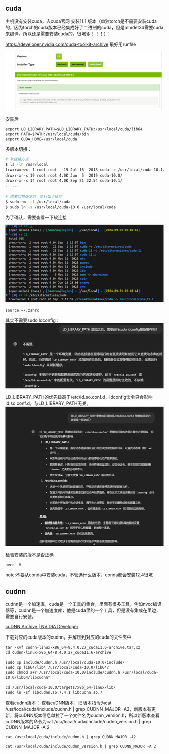 ## cuda

主机没有安装cuda，去cuda官网 安装11.1 版本（单独torch是不需要安装cuda的，因为torch的cuda版本已经集成好了二进制的cuda，但是mmdet3d需要cuda来编译，所以还是需要安装cuda的，很坑爹！！！）：

https://developer.nvidia.com/cuda-toolkit-archive
最好用runfile

![](images/cuda相关_image_1.png)


安装后
```
export LD_LIBRARY_PATH=$LD_LIBRARY_PATH:/usr/local/cuda/lib64
export PATH=$PATH:/usr/local/cuda/bin
export CUDA_HOME=/usr/local/cuda
```

多版本切换：
```bash
# 软链接方式
$ ls -lh /usr/local
lrwxrwxrwx  1 root root   19 Jul 15  2018 cuda -> /usr/local/cuda-10.1/
drwxr-xr-x 19 root root 4.0K Jun  5  2019 cuda-10.0/
drwxr-xr-x 14 root root 4.0K Sep 21 22:54 cuda-10.1/
......

# 需要切换版本时，执行如下操作
$ sudo rm -rf /usr/local/cuda
$ sudo ln -s /usr/local/cuda-10.0 /usr/local/cuda
```

为了确认，需要查看一下软连接

![](images/cuda相关_image_2.png)


```
source ~/.zshrc
```

其实不需要sudo ldconfig：
![](images/cuda相关_image_3.png)


LD_LIBRARY_PATH的优先级高于/etc/ld.so.conf.d，ldconfig命令只会影响ld.so.conf.d，与LD_LIBRARY_PATH无关。
![](images/cuda相关_image_4.png)

检验安装的版本是否正确

```
nvcc -V
```

note:不要从conda中安装cuda，不管选什么版本，conda都会安装12.4很坑


## cudnn

cudnn是一个加速库，cuda是一个工具的集合，里面有很多工具，例如nvcc编译器等，cudnn是一个加速度库，他是cuda里的一个工具，但是没有集成在里边，需要自行安装。

[cuDNN Archive | NVIDIA Developer](https://developer.nvidia.com/rdp/cudnn-archive)

下载对应的cuda版本的cudnn，并解压到对应的cuda的文件夹中

```
tar -xvf cudnn-linux-x86_64-8.4.0.27_cuda11.6-archive.tar.xz
cd cudnn-linux-x86_64-8.4.0.27_cuda11.6-archive

sudo cp include/cudnn.h /usr/local/cuda-10.0/include/
sudo cp lib64/lib* /usr/local/cuda-10.0/lib64/
sudo chmod a+r /usr/local/cuda-10.0/include/cudnn.h /usr/local/cuda-10.0/lib64/libcudnn*
 
cd /usr/local/cuda-10.0/targets/x86_64-linux/lib/
sudo ln -sf libcudnn.so.7.4.1 libcudnn.so.7

```

查看cudnn版本：
查看cuDNN版本，旧版本指令为cat /usr/local/cuda/include/cudnn.h | grep CUDNN_MAJOR -A2，新版本有更新，将cuDNN版本信息单拉了一个文件名为cudnn_version.h，所以新版本查看cuDNN版本的命令为cat /usr/local/cuda/include/cudnn_version.h | grep CUDNN_MAJOR -A 2

```
cat /usr/local/cuda/include/cudnn.h | grep CUDNN_MAJOR -A2
```

```
cat /usr/local/cuda/include/cudnn_version.h | grep CUDNN_MAJOR -A 2
```
